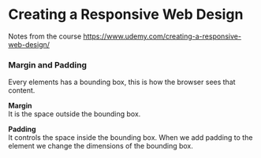 # Creating a Responsive Web Design
Notes from the course https://www.udemy.com/creating-a-responsive-web-design/

### Margin and Padding
Every elements has a bounding box, this is how the browser sees that content.

**Margin**  
It is the space outside the bounding box.

**Padding**  
It controls the space inside the bounding box. When we add padding to the element we change the dimensions of the bounding box.
